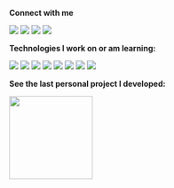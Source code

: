 **Connect with me**

[<img src="https://img.shields.io/badge/HackerRank-000000?style=flat&logo=HackerRank&logoColor=white">](https://www.hackerrank.com/morhen)
[<img src="https://img.shields.io/badge/LinkedIn-000000?style=flat&logo=linkedin&logoColor=white">](https://www.linkedin.com/in/gustavorss/)
[<img src="https://img.shields.io/badge/GitHub-100000?style=flat&logo=github&logoColor=white">](https://github.com/GustavoRss)
[<img src="https://img.shields.io/badge/Gmail-100000?style=flat&logo=Gmail&logoColor=white">](mailto:gustavoreisdev@gmail.com)

**Technologies I work on or am learning:**

[<img src="https://img.shields.io/badge/C%23-%23000000.svg?style=flat&logo=c-sharp&logoColor=white">](https://www.linkedin.com/in/gustavorss/)
[<img src="https://img.shields.io/badge/.NET-000000.svg?style=flat&logo=.net&logoColor=white">](https://www.linkedin.com/in/gustavorss/)
[<img src="https://img.shields.io/badge/java-000000.svg?style=flat&logo=java&logoColor=white">](https://www.linkedin.com/in/gustavorss/)
[<img src="https://img.shields.io/badge/angular-000000.svg?style=flat&logo=angular&logoColor=white">](https://www.linkedin.com/in/gustavorss/)
[<img src="https://img.shields.io/badge/react-%23000000.svg?style=flat&logo=react&logoColor=white">](https://www.linkedin.com/in/gustavorss/)
[<img src="https://img.shields.io/badge/mysql-000000?style=flat&logo=mysql&logoColor=white">](https://www.linkedin.com/in/gustavorss/)
[<img src="https://img.shields.io/badge/Microsoft%20SQL%20Server-000000?style=flat&logo=Microsoft%20SQL%20Server&logoColor=white">](https://www.linkedin.com/in/gustavorss/)
[<img src="https://img.shields.io/badge/postgres-000000?style=flat&logo=postgresql&logoColor=white">](https://www.linkedin.com/in/gustavorss/)

**See the last personal project I developed:**

[<img style="width: 150px" src="https://user-images.githubusercontent.com/41273411/219799191-3d38cbc0-e2e0-4fea-892a-e4c0a2ade90e.png">](https://www.linkedin.com/feed/update/urn:li:activity:6911041064380329984/)
